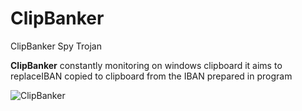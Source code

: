 # ClipBanker
ClipBanker Spy Trojan

**ClipBanker** constantly monitoring on windows clipboard it aims to
replaceIBAN copied to clipboard from the IBAN prepared in program

![ClipBanker](https://github.com/Jacques-Vianney/ClipBanker/blob/main/Gif/ClipBanker.gif)


